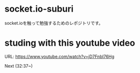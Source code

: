 # socket.io-suburi
socket.ioを触って勉強するためのレポジトリです。

# studing with this youtube video
URL: https://www.youtube.com/watch?v=jD7FnbI76Hg

Next (32:37~)